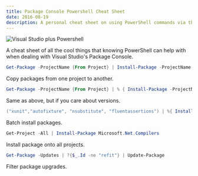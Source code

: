 ```yaml
---
title: Package Console Powershell Cheat Sheet
date: 2016-08-19
description: A personal cheat sheet on using PowerShell commands via the Package Console.
---
```


![Visual Studio plus Powershell](/posts/archive/content/images/2017/vs-plus-ps.png)

A cheat sheet of all the cool things that knowing PowerShell can help with when dealing with Visual Studio's Package Console.

```ps1
Get-Package -ProjectName {From Project} | Install-Package -ProjectName {Target Project} -IgnoreDependencies
```

Copy packages from one project to another.


```ps1
Get-Package -ProjectName {From Project} | % { Install-Package -ProjectName {Target Project} -IgnoreDependencies -Version $_.Version.ToString() $_.Id }
```

Same as above, but if you care about versions.


```ps1
("xunit","autofixture", "nsubstitute", "fluentassertions") | %{ Install-Package $_ -DependencyVersion Highest }
```

Batch install packages.

```ps1
Get-Project -All | Install-Package Microsoft.Net.Compilers
```

Install package onto all projects.

```ps1
Get-Package -Updates | ?{$_.Id -ne "refit"} | Update-Package
```

Filter package upgrades.
